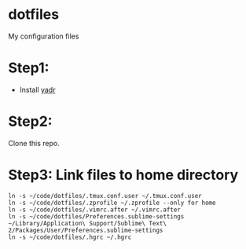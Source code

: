 # dotfiles
My configuration files

# Step1:
* Install [yadr](https://github.com/skwp/dotfiles)

# Step2:
Clone this repo.

# Step3: Link files to home directory
```
ln -s ~/code/dotfiles/.tmux.conf.user ~/.tmux.conf.user
ln -s ~/code/dotfiles/.zprofile ~/.zprofile --only for home
ln -s ~/code/dotfiles/.vimrc.after ~/.vimrc.after
ln -s ~/code/dotfiles/Preferences.sublime-settings  ~/Library/Application\ Support/Sublime\ Text\ 2/Packages/User/Preferences.sublime-settings
ln -s ~/code/dotfiles/.hgrc ~/.hgrc
```
